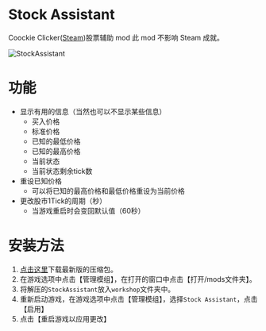 # Stock Assistant

Coockie Clicker([Steam](https://store.steampowered.com/app/1454400/Cookie_Clicker/))股票辅助 mod
此 mod 不影响 Steam 成就。

![StockAssistant](https://user-images.githubusercontent.com/91243835/134629261-f57cc796-f5b0-42aa-ae54-ed194ab2486a.png)

# 功能
* 显示有用的信息（当然也可以不显示某些信息）
  * 买入价格
  * 标准价格
  * 已知的最低价格
  * 已知的最高价格
  * 当前状态
  * 当前状态剩余tick数
* 重设已知价格
  * 可以将已知的最高价格和最低价格重设为当前价格
* 更改股市1Tick的周期（秒）
  * 当游戏重启时会变回默认值（60秒）

# 安装方法
1. [点击这里](https://github.com/zyaboo/StockAssistant/releases/latest/download/StockAssistant.zip)下载最新版的压缩包。
2. 在游戏选项中点击【管理模组】，在打开的窗口中点击【打开/mods文件夹】。
3. 将解压的`StockAssistant`放入`workshop`文件夹中。
4. 重新启动游戏，在游戏选项中点击【管理模组】，选择`Stock Assistant`，点击【启用】
5. 点击【重启游戏以应用更改】

